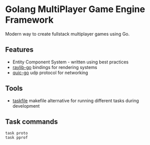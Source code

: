 # Golang MultiPlayer Game Engine Framework
Modern way to create fullstack multiplayer games using Go.

## Features
- Entity Component System - written using best practices
- [raylib-go](https://github.com/gen2brain/raylib-go) bindings for rendering systems
- [quic-go](https://github.com/quic-go/quic-go) udp protocol for networking

## Tools
- [taskfile](https://taskfile.dev/) makefile alternative for running different tasks during development

## Task commands

```
task proto
task pprof
```
